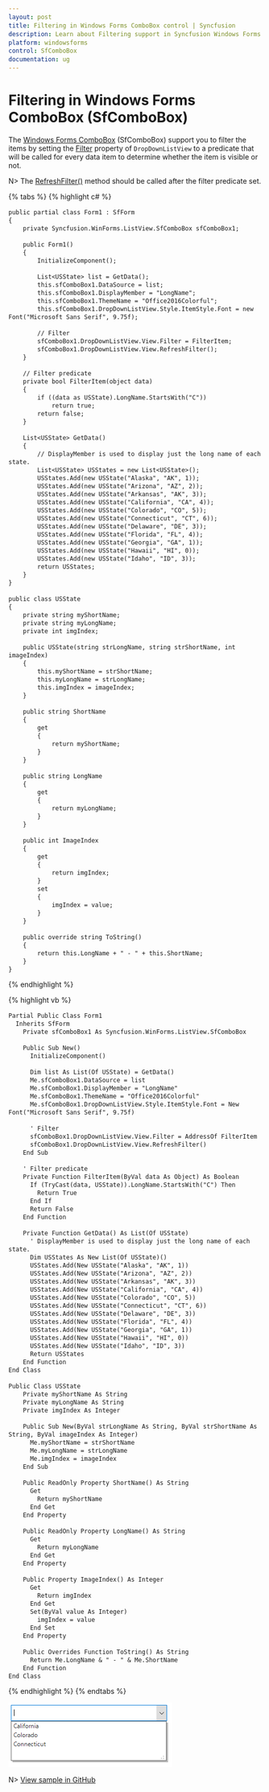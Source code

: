 ```yaml
---
layout: post
title: Filtering in Windows Forms ComboBox control | Syncfusion
description: Learn about Filtering support in Syncfusion Windows Forms ComboBox (SfComboBox) control and more details.
platform: windowsforms
control: SfComboBox
documentation: ug
---
```


# Filtering in Windows Forms ComboBox (SfComboBox)

The [Windows Forms ComboBox](https://www.syncfusion.com/winforms-ui-controls/combobox) (SfComboBox) support you to filter the items by setting the [Filter](https://help.syncfusion.com/cr/windowsforms/Syncfusion.DataSource.DataSource.html#Syncfusion_DataSource_DataSource_Filter) property of `DropDownListView` to a predicate that will be called for every data item to determine whether the item is visible or not.

N> The [RefreshFilter()](https://help.syncfusion.com/cr/windowsforms/Syncfusion.DataSource.DataSource.html#Syncfusion_DataSource_DataSource_RefreshFilter) method should be called after the filter predicate set.

{% tabs %}
{% highlight c# %}

    public partial class Form1 : SfForm 
    {
        private Syncfusion.WinForms.ListView.SfComboBox sfComboBox1;
        
        public Form1()
        {
            InitializeComponent();
            
            List<USState> list = GetData();
            this.sfComboBox1.DataSource = list;
            this.sfComboBox1.DisplayMember = "LongName";
            this.sfComboBox1.ThemeName = "Office2016Colorful";
            this.sfComboBox1.DropDownListView.Style.ItemStyle.Font = new Font("Microsoft Sans Serif", 9.75f);

            // Filter
            sfComboBox1.DropDownListView.View.Filter = FilterItem;
            sfComboBox1.DropDownListView.View.RefreshFilter();
        }

        // Filter predicate
        private bool FilterItem(object data)
        {
            if ((data as USState).LongName.StartsWith("C"))
                return true;
            return false;
        }

        List<USState> GetData()
        {
            // DisplayMember is used to display just the long name of each state.
            List<USState> USStates = new List<USState>();
            USStates.Add(new USState("Alaska", "AK", 1));
            USStates.Add(new USState("Arizona", "AZ", 2));
            USStates.Add(new USState("Arkansas", "AK", 3));
            USStates.Add(new USState("California", "CA", 4));
            USStates.Add(new USState("Colorado", "CO", 5));
            USStates.Add(new USState("Connecticut", "CT", 6));
            USStates.Add(new USState("Delaware", "DE", 3));
            USStates.Add(new USState("Florida", "FL", 4));
            USStates.Add(new USState("Georgia", "GA", 1));
            USStates.Add(new USState("Hawaii", "HI", 0));
            USStates.Add(new USState("Idaho", "ID", 3));
            return USStates;
        }
    }

    public class USState
    {
        private string myShortName;
        private string myLongName;
        private int imgIndex;

        public USState(string strLongName, string strShortName, int imageIndex)
        {
            this.myShortName = strShortName;
            this.myLongName = strLongName;
            this.imgIndex = imageIndex;
        }

        public string ShortName
        {
            get
            {
                return myShortName;
            }
        }

        public string LongName
        {
            get
            {
                return myLongName;
            }
        }

        public int ImageIndex
        {
            get
            {
                return imgIndex;
            }
            set
            {
                imgIndex = value;
            }
        }

        public override string ToString()
        {
            return this.LongName + " - " + this.ShortName;
        }
    }

{% endhighlight %}

{% highlight vb %}

    Partial Public Class Form1
      Inherits SfForm
        Private sfComboBox1 As Syncfusion.WinForms.ListView.SfComboBox

        Public Sub New()
          InitializeComponent()

          Dim list As List(Of USState) = GetData()
          Me.sfComboBox1.DataSource = list
          Me.sfComboBox1.DisplayMember = "LongName"
          Me.sfComboBox1.ThemeName = "Office2016Colorful"
          Me.sfComboBox1.DropDownListView.Style.ItemStyle.Font = New Font("Microsoft Sans Serif", 9.75f)

          ' Filter
          sfComboBox1.DropDownListView.View.Filter = AddressOf FilterItem
          sfComboBox1.DropDownListView.View.RefreshFilter()
        End Sub

        ' Filter predicate
        Private Function FilterItem(ByVal data As Object) As Boolean
          If (TryCast(data, USState)).LongName.StartsWith("C") Then
            Return True
          End If
          Return False
        End Function

        Private Function GetData() As List(Of USState)
          ' DisplayMember is used to display just the long name of each state.
          Dim USStates As New List(Of USState)()
          USStates.Add(New USState("Alaska", "AK", 1))
          USStates.Add(New USState("Arizona", "AZ", 2))
          USStates.Add(New USState("Arkansas", "AK", 3))
          USStates.Add(New USState("California", "CA", 4))
          USStates.Add(New USState("Colorado", "CO", 5))
          USStates.Add(New USState("Connecticut", "CT", 6))
          USStates.Add(New USState("Delaware", "DE", 3))
          USStates.Add(New USState("Florida", "FL", 4))
          USStates.Add(New USState("Georgia", "GA", 1))
          USStates.Add(New USState("Hawaii", "HI", 0))
          USStates.Add(New USState("Idaho", "ID", 3))
          Return USStates
        End Function
    End Class

    Public Class USState
        Private myShortName As String
        Private myLongName As String
        Private imgIndex As Integer

        Public Sub New(ByVal strLongName As String, ByVal strShortName As String, ByVal imageIndex As Integer)
          Me.myShortName = strShortName
          Me.myLongName = strLongName
          Me.imgIndex = imageIndex
        End Sub

        Public ReadOnly Property ShortName() As String
          Get
            Return myShortName
          End Get
        End Property

        Public ReadOnly Property LongName() As String
          Get
            Return myLongName
          End Get
        End Property

        Public Property ImageIndex() As Integer
          Get
            Return imgIndex
          End Get
          Set(ByVal value As Integer)
            imgIndex = value
          End Set
        End Property

        Public Overrides Function ToString() As String
          Return Me.LongName & " - " & Me.ShortName
        End Function
	End Class

{% endhighlight %}
{% endtabs %}

![Filtering_img1](Filtering_images/Filtering_img1.png)

N> [View sample in GitHub](https://github.com/SyncfusionExamples/How-to-filter-the-dropdown-items-in-Winforms-SfComboBox) 
